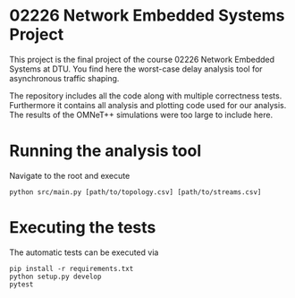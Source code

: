 # 02226 Network Embedded Systems Project
This project is the final project of the course 02226 Network Embedded Systems at DTU. You find here the worst-case delay analysis tool for asynchronous traffic shaping. 

The repository includes all the code along with multiple correctness tests. Furthermore it contains all analysis and plotting code used for our analysis. The results of the OMNeT++ simulations were too large to include here.

# Running the analysis tool
Navigate to the root and execute
```
python src/main.py [path/to/topology.csv] [path/to/streams.csv]
```

# Executing the tests
The automatic tests can be executed via
```
pip install -r requirements.txt
python setup.py develop
pytest
```
